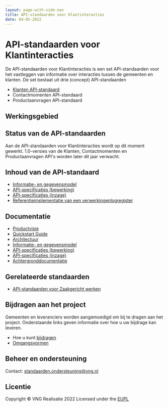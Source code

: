 ```yaml
---
layout: page-with-side-nav
title: API-standaarden voor Klantinteracties
date: 04-05-2022
---
```

# API-standaarden voor Klantinteracties
De API-standaarden voor Klantinteracties is een set API-standaarden voor het vastleggen van informatie over interacties tussen de gemeenten en klanten. De set bestaat uit drie (concept) API-standaarden
- [Klanten API-standaard](./api-standaarden/klanten-api-standaard.md)
- Contactmomenten API-standaard
- Productaanvragen API-standaard

## Werkingsgebied

## Status van de API-standaarden
Aan de API-standaarden voor Klantinteracties wordt op dit moment gewerkt. 1.0-versies van de Klanten, Contactmomenten en Productaanvragen API's worden later dit jaar verwacht.

## Inhoud van de API-standaard
- [Informatie- en gegevensmodel](./gegevensmodel/index.md)
- [API-specificaties (bewerking)](./api-write/index.md)
- [API-specificaties (inzage)](./api-read/index.md)
- [Referentieimplementatie van een verwerkingenlogregister](./referentieimplementatie.md)

## Documentatie
- [Productvisie](./productvisie.md)
- [Quickstart Guide](./quickstart.md)
- [Architectuur](./architectuur.md)
- [Informatie- en gegevensmodel](./gegevensmodel/index.md)
- [API-specificaties (bewerking)](./api-write/index.md)
- [API-specificaties (inzage)](.//api-read/index.md)
- [Achtergronddocumentatie](./achtergronddocumentatie/index.md)

## Gerelateerde standaarden
* [API-standaarden voor Zaakgericht werken](https://github.com/VNG-Realisatie/gemma-zaken)

## Bijdragen aan het project
Gemeenten en leveranciers worden aangemoedigd om bij te dragen aan het project. Onderstaande links geven informatie over hoe u uw bijdrage kan leveren.
- Hoe u kunt [bijdragen](https://github.com/VNG-Realisatie/Tutorial/blob/master/CONTRIBUTING.md)
- [Omgangsvormen](https://github.com/VNG-Realisatie/Tutorial/blob/master/CODE_OF_CONDUCT.md)

## Beheer en ondersteuning
Contact: standaarden.ondersteuning@vng.nl

## Licentie
Copyright &copy; VNG Realisatie 2022
Licensed under the [EUPL](https://github.com/VNG-Realisatie/gemma-verwerkingenlogging/blob/master/LICENCE.md)

